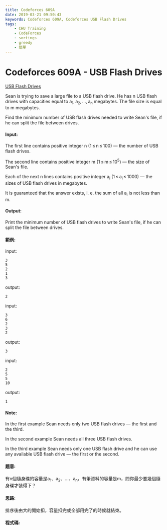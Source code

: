 ```yaml
---
title: Codeforces 609A
date: 2019-03-21 09:50:43
keywords: Codeforces 609A, Codeforces USB Flash Drives
tags:
    - CHU Training
    - CodeForces
    - sortings
    - greedy
    - 簡單
---
```

# Codeforces 609A - USB Flash Drives
[USB Flash Drives](https://codeforces.com/problemset/problem/609/A)

Sean is trying to save a large file to a USB flash drive. He has n USB flash drives with capacities equal to a<sub>1</sub>, a<sub>2</sub>, ..., a<sub>n</sub> megabytes. The file size is equal to m megabytes.
<!-- more -->
Find the minimum number of USB flash drives needed to write Sean's file, if he can split the file between drives.

#### Input:
The first line contains positive integer n (1 ≤ n ≤ 100) — the number of USB flash drives.

The second line contains positive integer m (1 ≤ m ≤ 10<sup>5</sup>) — the size of Sean's file.

Each of the next n lines contains positive integer a<sub>i</sub> (1 ≤ a<sub>i</sub> ≤ 1000) — the sizes of USB flash drives in megabytes.

It is guaranteed that the answer exists, i. e. the sum of all a<sub>i</sub> is not less than m.

#### Output:
Print the minimum number of USB flash drives to write Sean's file, if he can split the file between drives.

#### 範例:
input:
```
3
5
2
1
3
```
output:
```
2
```
input:
```
3
6
2
3
2
```
output:
```
3
```
input:
```
2
5
5
10
```
output:
```
1
```

#### Note:
In the first example Sean needs only two USB flash drives — the first and the third.

In the second example Sean needs all three USB flash drives.

In the third example Sean needs only one USB flash drive and he can use any available USB flash drive — the first or the second.

#### 題意:
有n個隨身碟的容量是a<sub>1</sub>、a<sub>2</sub>、…、a<sub>n</sub>，有筆資料的容量是m，問你最少要幾個隨身碟才裝得下？

#### 思路:
排序後由大的開始扣，容量扣完或全部用完了的時候就結束。

#### 程式碼:
<script src="https://gist.github.com/Daviswww/796d0bc74e046275763493f76b904146.js"></script>


